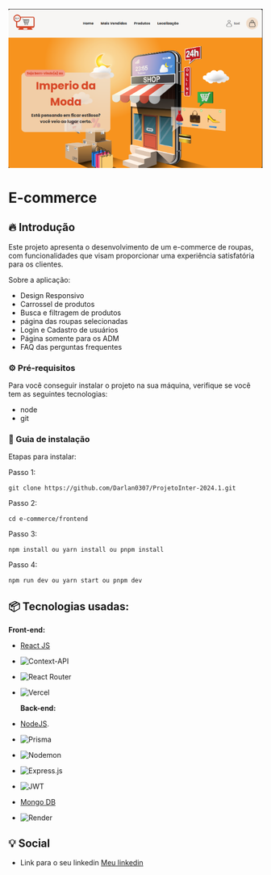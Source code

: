![Logo do projeto](./frontend/src/assets/img-project.png)

# E-commerce

## 🔥 Introdução

Este projeto apresenta o desenvolvimento de um e-commerce de roupas, com funcionalidades que visam proporcionar uma experiência satisfatória para os clientes.

Sobre a aplicação:

- Design Responsivo
- Carrossel de produtos
- Busca e filtragem de produtos
- página das roupas selecionadas
- Login e Cadastro de usuários
- Página somente para os ADM
- FAQ das perguntas frequentes

### ⚙️ Pré-requisitos

Para você conseguir instalar o projeto na sua máquina, verifique se você tem as seguintes tecnologias:

- node
- git

### 🔨 Guia de instalação

Etapas para instalar:

Passo 1:

```
git clone https://github.com/Darlan0307/ProjetoInter-2024.1.git
```

Passo 2:

```
cd e-commerce/frontend
```

Passo 3:

```
npm install ou yarn install ou pnpm install
```

Passo 4:

```
npm run dev ou yarn start ou pnpm dev
```

## 📦 Tecnologias usadas:

**Front-end:**

- [React JS](https://react.dev/)
- ![Context-API](https://img.shields.io/badge/Context--Api-000000?style=for-the-badge&logo=react)
- ![React Router](https://img.shields.io/badge/React_Router-CA4245?style=for-the-badge&logo=react-router&logoColor=white)
- ![Vercel](https://img.shields.io/badge/vercel-%23000000.svg?style=for-the-badge&logo=vercel&logoColor=white)

  **Back-end:**

- [NodeJS](https://nodejs.org/).
- ![Prisma](https://img.shields.io/badge/Prisma-3982CE?style=for-the-badge&logo=Prisma&logoColor=white)
- ![Nodemon](https://img.shields.io/badge/NODEMON-%23323330.svg?style=for-the-badge&logo=nodemon&logoColor=%BBDEAD)
- ![Express.js](https://img.shields.io/badge/express.js-%23404d59.svg?style=for-the-badge&logo=express&logoColor=%2361DAFB)
- ![JWT](https://img.shields.io/badge/JWT-black?style=for-the-badge&logo=JSON%20web%20tokens)
- [Mongo DB](https://mongodb.com/)
- ![Render](https://img.shields.io/badge/Render-%46E3B7.svg?style=for-the-badge&logo=render&logoColor=white)

## 💡 Social

- Link para o seu linkedin [Meu linkedin](https://www.linkedin.com/in/darlan-martins-8a7956259/)
